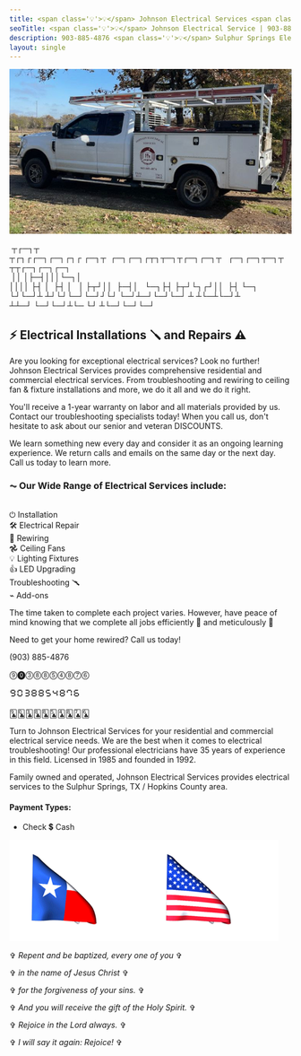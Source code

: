 ```yaml
---
title: <span class='💡'>💡</span> Johnson Electrical Services <span class='💡'>⚡</span>
seoTitle: <span class='💡'>💡</span> Johnson Electrical Service | 903-885-4876 | Sulphur Springs, TX | Hopkins County
description: 903-885-4876 <span class='💡'>💡</span> Sulphur Springs Electrician <span class='💡'>🔌</span> since 1985 ⏚️
layout: single
---
```


![⛟ Johnson Electrical Services | 903-885-4876 | Sulphur Springs, TX](truck.png)
<p class='o'>
&nbsp;┬┌─┐┬ ┬┌┐┌┌─┐┌─┐┌┐┌&nbsp;┌─┐┬&nbsp;&nbsp;┌─┐┌─┐┌┬┐┬─┐┬┌─┐┌─┐┬&nbsp;&nbsp;&nbsp;┌─┐┌─┐┬─┐┬&nbsp;&nbsp;┬┬┌─┐┌─┐┌─┐<br>
&nbsp;││ │├─┤│││└─┐│ ││││&nbsp;├┤&nbsp;│&nbsp;&nbsp;├┤&nbsp;│&nbsp;&nbsp;&nbsp;│&nbsp;├┬┘││&nbsp;&nbsp;├─┤│&nbsp;&nbsp;&nbsp;└─┐├┤&nbsp;├┬┘└┐┌┘││&nbsp;&nbsp;├┤&nbsp;└─┐<br>
└┘└─┘┴ ┴┘└┘└─┘└─┘┘└┘&nbsp;└─┘┴─┘└─┘└─┘&nbsp;┴ ┴└─┴└─┘┴ ┴┴─┘&nbsp;└─┘└─┘┴└─ └┘ ┴└─┘└─┘└─┘<br>
</p>

## <span class='💡'>⚡</span> Electrical Installations <span class='💡'>🪛</span> and Repairs <span class='💡'>⚠</span>

Are you looking for exceptional electrical services? Look no further! Johnson Electrical Services provides comprehensive residential and commercial electrical services. From troubleshooting and rewiring to ceiling fan & fixture installations and more, we do it all and we do it right.

You'll receive a 1-year warranty on labor and all materials provided by us. Contact our troubleshooting specialists today! When you call us, don't hesitate to ask about our senior and veteran DISCOUNTS.

We learn something new every day and consider it as an ongoing learning experience. We return calls and emails on the same day or the next day. Call us today to learn more.

### ⏦ Our Wide Range of Electrical Services include:

<br><span class='💡'>⏻</span> Installation
<br><span class='💡'>🛠️</span> Electrical Repair
<br><span class='💡'>🐀</span> Rewiring
<br><span class='💡'>𖣘</span> Ceiling Fans
<br><span class='💡'>💡</span> Lighting Fixtures
<br><span class='💡'>👍</span> LED Upgrading
<br><span class="🔫"></span> Troubleshooting <span class='💡'>🥆</span>
<br><span class='💡'>⌁</span> Add-ons

The time taken to complete each project varies. However, have peace of mind knowing that we complete all jobs efficiently <span class='💡'>🦾</span> and meticulously <span class='💡'>🤖</span>

Need to get your home rewired?
Call us today!

(903) 885-4876

<span class='💡'>⓽⓿⓷⓼⓼⓹⓸⓼⓻⓺</span>

<span class='💡'>🯹🯰🯳🯸🯸🯵🯴🯸🯷🯶</span>

<span class='💡'>🃙🃝🃓🃘🃘🃕🃔🃘🃗🃖</span>

Turn to Johnson Electrical Services for your residential and commercial electrical service needs. We are the best when it comes to electrical troubleshooting! Our professional electricians have 35 years of experience in this field. Licensed in 1985 and founded in 1992.

Family owned and operated, Johnson Electrical Services provides electrical services to the Sulphur Springs, TX / Hopkins County area.

#### Payment Types:
* Check <span class='💡'>💲</span> Cash

![Texas flag](tx_flag.gif)![USA flag](usa_flag.gif)

✞ *Repent and be baptized, every one of you* ✞

✞ *in the name of Jesus Christ* ✞

✞ *for the forgiveness of your sins.* ✞

✞ *And you will receive the gift of the Holy Spirit.* ✞

✞ *Rejoice in the Lord always.* ✞

✞ *I will say it again: Rejoice!* ✞
